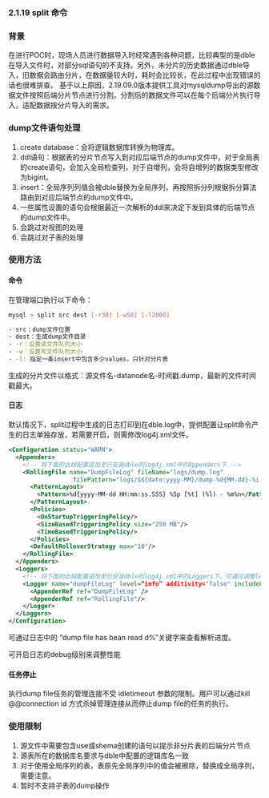 ### 2.1.19  split 命令

### 背景
在进行POC时，现场人员进行数据导入时经常遇到各种问题，比较典型的是dble在导入文件时，对部分sql语句的不支持。另外，未分片的历史数据通过dble导入，旧数据会路由分片，在数据量较大时，耗时会比较长，在此过程中出现错误的话也很难排查。
基于以上原因，2.19.09.0版本提供工具对mysqldump导出的源数据文件按照后端分片节点进行分割。分割后的数据文件可以在每个后端分片执行导入，适配数据按分片导入的需求。

### dump文件语句处理
1. create database：会将逻辑数据库转换为物理库。
2. ddl语句：根据表的分片节点写入到对应后端节点的dump文件中，对于全局表的create语句，会加入全局检查列，对于自增列，会将自增列的数据类型修改为bigint。
3. insert：全局序列列值会被dble替换为全局序列，再按照拆分列根据拆分算法路由到对应后端节点的dump文件中。
4. 一些属性设置的语句会根据最近一次解析的ddl来决定下发到具体的后端节点的dump文件中。
5. 会跳过对视图的处理
6. 会跳过对子表的处理

### 使用方法

#### 命令
在管理端口执行以下命令：
```bash
mysql > split src dest [-r30] [-w50] [-l2000]

- src：dump文件位置
- dest：生成dump文件目录
- -r：设置读文件队列大小
- -w：设置写文件队列大小
- -l: 指定一条insert中包含多少values，只针对分片表
```
生成的分片文件以格式：源文件名-datanode名-时间戳.dump，最新的文件时间戳最大。

#### 日志

默认情况下，split过程中生成的日志打印到在dble.log中，提供配置让split命令产生的日志单独存放，若需要开启，则需修改log4j.xml文件。

```xml
<Configuration status="WARN">
  <Appenders>
    <!-- 将下面的此段配置追加至已安装dble的log4j.xml中的Appenders下 -->
    <RollingFile name="DumpFileLog" fileName="logs/dump.log"
                  filePattern="logs/$${date:yyyy-MM}/dump-%d{MM-dd}-%i.log.gz">
      <PatternLayout>
        <Pattern>%d{yyyy-MM-dd HH:mm:ss.SSS} %5p [%t] (%l) - %m%n</Pattern>
      </PatternLayout>
      <Policies>
        <OnStartupTriggeringPolicy/>
        <SizeBasedTriggeringPolicy size="250 MB"/>
        <TimeBasedTriggeringPolicy/>
      </Policies>
      <DefaultRolloverStrategy max="10"/>
    </RollingFile>
  </Appenders>
  <Loggers>
    <!-- 将下面的此段配置追加至已安装dble的log4j.xml中的Loggers下，可通过调整level为debug来调整性能 -->
    <Logger name="dumpFileLog" level=“info” additivity="false" includeLocation="false" >
      <AppenderRef ref="DumpFileLog" />
      <AppenderRef ref="RollingFile"/>
    </Logger>
  </Loggers>
</Configuration>
```
可通过日志中的 “dump file has bean read d%”关键字来查看解析进度。

可开启日志的debug级别来调整性能

#### 任务停止

执行dump file任务的管理连接不受 idletimeout 参数的限制。用户可以通过kill @@connection id 方式杀掉管理连接从而停止dump file的任务的执行。

### 使用限制

1. 源文件中需要包含use或shema创建的语句以提示非分片表的后端分片节点
2. 源表所在的数据库名要求与dble中配置的逻辑库名一致
3. 对于使用全局序列的表，表原先全局序列中的值会被擦除，替换成全局序列，需要注意。
4. 暂时不支持子表的dump操作